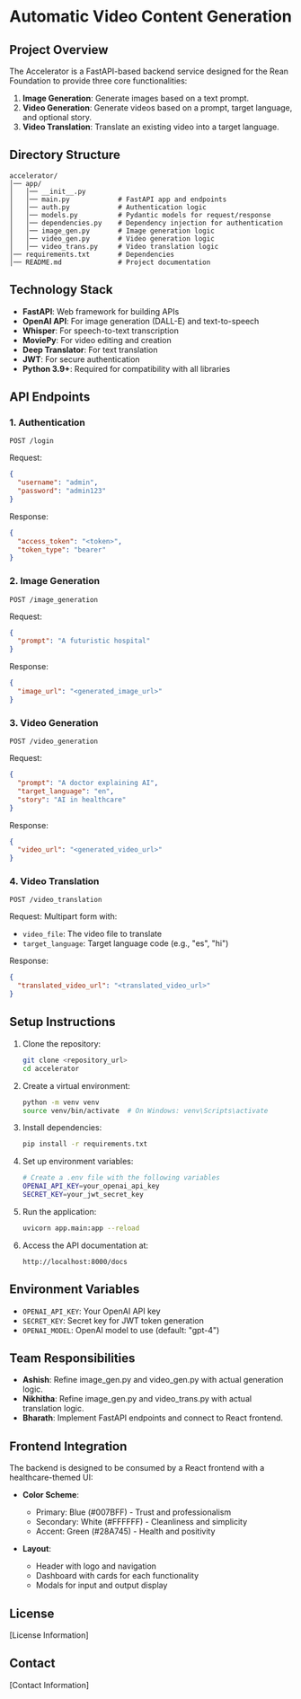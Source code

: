 # Automatic Video Content Generation

## Project Overview

The Accelerator is a FastAPI-based backend service designed for the Rean Foundation to provide three core functionalities:

1. **Image Generation**: Generate images based on a text prompt.
2. **Video Generation**: Generate videos based on a prompt, target language, and optional story.
3. **Video Translation**: Translate an existing video into a target language.

## Directory Structure

```
accelerator/
│── app/
│   │── __init__.py
│   │── main.py            # FastAPI app and endpoints
│   │── auth.py            # Authentication logic
│   │── models.py          # Pydantic models for request/response
│   │── dependencies.py    # Dependency injection for authentication
│   │── image_gen.py       # Image generation logic 
│   │── video_gen.py       # Video generation logic 
│   │── video_trans.py     # Video translation logic 
│── requirements.txt       # Dependencies
│── README.md              # Project documentation
```

## Technology Stack

- **FastAPI**: Web framework for building APIs
- **OpenAI API**: For image generation (DALL-E) and text-to-speech
- **Whisper**: For speech-to-text transcription
- **MoviePy**: For video editing and creation
- **Deep Translator**: For text translation
- **JWT**: For secure authentication
- **Python 3.9+**: Required for compatibility with all libraries

## API Endpoints

### 1. Authentication

```
POST /login
```

Request:
```json
{
  "username": "admin",
  "password": "admin123"
}
```

Response:
```json
{
  "access_token": "<token>",
  "token_type": "bearer"
}
```

### 2. Image Generation

```
POST /image_generation
```

Request:
```json
{
  "prompt": "A futuristic hospital"
}
```

Response:
```json
{
  "image_url": "<generated_image_url>"
}
```

### 3. Video Generation

```
POST /video_generation
```

Request:
```json
{
  "prompt": "A doctor explaining AI",
  "target_language": "en",
  "story": "AI in healthcare"
}
```

Response:
```json
{
  "video_url": "<generated_video_url>"
}
```

### 4. Video Translation

```
POST /video_translation
```

Request: Multipart form with:
- `video_file`: The video file to translate
- `target_language`: Target language code (e.g., "es", "hi")

Response:
```json
{
  "translated_video_url": "<translated_video_url>"
}
```

## Setup Instructions

1. Clone the repository:
   ```bash
   git clone <repository_url>
   cd accelerator
   ```

2. Create a virtual environment:
   ```bash
   python -m venv venv
   source venv/bin/activate  # On Windows: venv\Scripts\activate
   ```

3. Install dependencies:
   ```bash
   pip install -r requirements.txt
   ```

4. Set up environment variables:
   ```bash
   # Create a .env file with the following variables
   OPENAI_API_KEY=your_openai_api_key
   SECRET_KEY=your_jwt_secret_key
   ```

5. Run the application:
   ```bash
   uvicorn app.main:app --reload
   ```

6. Access the API documentation at:
   ```
   http://localhost:8000/docs
   ```

## Environment Variables

- `OPENAI_API_KEY`: Your OpenAI API key
- `SECRET_KEY`: Secret key for JWT token generation
- `OPENAI_MODEL`: OpenAI model to use (default: "gpt-4")

## Team Responsibilities

- **Ashish**: Refine image_gen.py and video_gen.py with actual generation logic.
- **Nikhitha**: Refine image_gen.py and video_trans.py with actual translation logic.
- **Bharath**: Implement FastAPI endpoints and connect to React frontend.

## Frontend Integration

The backend is designed to be consumed by a React frontend with a healthcare-themed UI:

- **Color Scheme**:
  - Primary: Blue (#007BFF) - Trust and professionalism
  - Secondary: White (#FFFFFF) - Cleanliness and simplicity
  - Accent: Green (#28A745) - Health and positivity

- **Layout**:
  - Header with logo and navigation
  - Dashboard with cards for each functionality
  - Modals for input and output display

## License

[License Information]

## Contact

[Contact Information]

